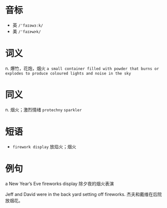 # 音标

- 英 `/'faɪəwɜːk/`
- 美 `/'faɪɚwɝk/`

# 词义

n. 爆竹，花炮，烟火
`a small container filled with powder that burns or explodes to produce coloured lights and noise in the sky`

# 同义

n. 烟火；激烈情绪
`protechny` `sparkler`

# 短语

- `firework display` 放焰火；烟火

# 例句

a New Year’s Eve fireworks display
除夕夜的烟火表演

Jeff and David were in the back yard setting off fireworks.
杰夫和戴维在后院放烟花。



